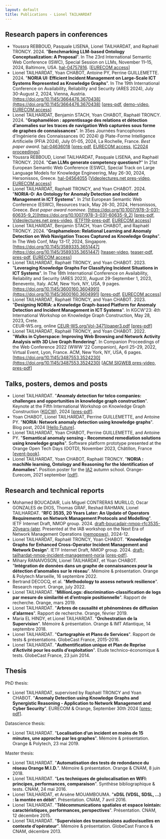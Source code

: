 ```yaml
---
layout: default
title: Publications - Lionel TAILHARDAT
---
```


## Research papers in conferences

* Youssra REBBOUD, Pasquale LISENA, Lionel TAILHARDAT, and Raphaël TRONCY. 2024.
  "**Benchmarking LLM-based Ontology Conceptualization: A Proposal**".
  In The 23rd International Semantic Web Conference (ISWC), Special Session on LLMs, November 11–15, 2024, Baltimore, USA.
  [hal-04757816](https://hal.science/hal-04757816). [[EURECOM access](https://www.eurecom.fr/publication/7944/)]
* Lionel TAILHARDAT, Yoan CHABOT, Antoine PY, Perrine GUILLEMETTE. 2024.
  "**NORIA UI: Efficient Incident Management on Large-Scale ICT Systems Represented as Knowledge Graphs**".
  In The 19th International Conference on Availability, Reliability and Security (ARES 2024), July 30-August 2, 2024, Vienna, Austria.
  [https://doi.org/10.1145/3664476.3670438](https://doi.org/10.1145/3664476.3670438) [[pres-pdf](pubs/GRASEC-2024-noria-ui-pres.pdf), [demo-video](pubs/GRASEC-2024-noria-ui-demo.webm), [EURECOM access](https://www.eurecom.fr/publication/7767)]
* Lionel TAILHARDAT, Benjamin STACH, Yoan CHABOT, Raphaël TRONCY. 2024.
  "**Graphaméléon : apprentissage des relations et détection d’anomalies sur les traces de navigation Web capturées sous forme de graphes de connaissances**".
  In 35es Journées francophones d'Ingénierie des Connaissances (IC 2024) @ Plate-Forme Intelligence Artificielle (PFIA 2024), July 01-05, 2024, La Rochelle, France.
  *Best paper award*.
  [hal-04636018](https://hal.science/hal-04636018) [[pres-pdf](pubs/PFIA-2024-graphameleon-pres.pdf), [EURECOM access](https://www.eurecom.fr/publication/7728), [IC2024 proceedings](https://pfia2024.univ-lr.fr/assets/files/Conf%C3%A9rence-IC/IC2024_Actes.pdf)]
* Youssra REBBOUD, Lionel TAILHARDAT, Pasquale LISENA, and Raphaël TRONCY. 2024.
  "**Can LLMs generate competency questions?**"
  In 21st European Semantic Web Conference (ESWC), Special Track on Large Language Models for Knowledge Engineering, May 26-30, 2024, Hersonissos, Greece.
  [hal-04564055](https://hal.science/hal-04564055) [[Videolectures.net pres-video](https://videolectures.net/eswc2024_lisena_competency_questions/), [EURECOM access](https://www.eurecom.fr/publication/7699)]
* Lionel TAILHARDAT, Raphaël TRONCY, and Yoan CHABOT. 2024.
  "**NORIA-O: An Ontology for Anomaly Detection and Incident Management in ICT Systems**".
  In 21st European Semantic Web Conference (ESWC), Resources track, May 26-30, 2024, Hersonissos, Greece.
  *Best paper award nominee*.
  [https://doi.org/10.1007/978-3-031-60635-9_2](https://doi.org/10.1007/978-3-031-60635-9_2) [[pres-pdf](pubs/ESWC-2024-noria-o-pres.pdf), [Videolectures.net pres-video](https://videolectures.net/eswc2024_tailhadat_anomaly_detection/), [IETF119-pres-pdf](pubs/IETF-2024-noria-o.pdf), [EURECOM access](https://www.eurecom.fr/fr/publication/7659)]
* Lionel TAILHARDAT, Benjamin STACH, Yoan CHABOT, and Raphaël TRONCY. 2024.
  "**Graphameleon: Relational Learning and Anomaly Detection on Web Navigation Traces Captured as Knowledge Graphs**".
  In The Web Conf, May 13-17, 2024, Singapore.
  [https://doi.org/10.1145/3589335.3651447](https://doi.org/10.1145/3589335.3651447) [[teaser-video](https://www.youtube.com/watch?v=upaMA_YzBZs), [teaser-pdf](pubs/TWC-2024-graphameleon-teaser.pdf), [pres-pdf](pubs/TWC-2024-graphameleon-pres.pdf), [EURECOM access](https://www.eurecom.fr/fr/publication/7478)]
* Lionel TAILHARDAT, Raphaël TRONCY, and Yoan CHABOT. 2023.
  "**Leveraging Knowledge Graphs For Classifying Incident Situations in ICT Systems**".
  In The 18th International Conference on Availability, Reliability and Security (ARES 2023), August 29-September 1, 2023, Benevento, Italy.
  ACM, New York, NY, USA, 9 pages.
  [https://doi.org/10.1145/3600160.3604991](https://doi.org/10.1145/3600160.3604991) [[pres-pdf](pubs/GRASEC-2023-noria-ad-pres.pdf), [EURECOM access](https://www.eurecom.fr/publication/7342)]
* Lionel TAILHARDAT, Raphaël TRONCY, and Yoan CHABOT. 2023.
  "**Designing NORIA: a Knowledge Graph-based Platform for Anomaly Detection and Incident Management in ICT Systems**".
  In KGCW'23: 4th International Workshop on Knowledge Graph Construction, May
  28, 2023, Crete.  
  CEUR-WS.org, online [CEUR-WS.org/Vol-3471/paper3.pdf](https://ceur-ws.org/Vol-3471/paper3.pdf) [[pres-pdf](pubs/KGCW-2023-noria-platform-pres.pdf)]
* Lionel TAILHARDAT, Raphaël TRONCY, and Yoan CHABOT. 2022.
  "**Walks in Cyberspace: Improving Web Browsing and Network Activity Analysis with 3D Live Graph Rendering**".
  In Companion Proceedings of the Web Conference 2022 (WWW ’22 Companion), April 25–29, 2022, Virtual Event, Lyon, France.
  ACM, New York, NY, USA, 6 pages.
  [https://doi.org/10.1145/3487553.3524230](https://doi.org/10.1145/3487553.3524230) [[ACM SIGWEB pres-video](https://www.youtube.com/watch?v=X9DxQZellTQ&t=2564s), [pres-pdf](pubs/TWC-2022-dynagraph-pres.pdf)]

## Talks, posters, demos and posts

* Lionel TAILHARDAT.
  "**Anomaly detection for telco companies: challenges and opportunities in knowledge graph construction**".
  Keynote at the Fifth International Workshop on Knowledge Graph Construction ([KGCW](https://kg-construct.github.io/workshop/)), 2024 [[pres-pdf](pubs/KGCW-2024-keynote.pdf)].
* Yoan CHABOT, Lionel TAILHARDAT, Perrine GUILLEMETTE, and Antoine PY.
  "**NORIA: Network anomaly detection using knowledge graphs**".
  Blog post, 2024 [[Hello Future](https://hellofuture.orange.com/en/noria-network-anomaly-detection-using-knowledge-graphs/)].
* Lionel TAILHARDAT, Yoan CHABOT, Perrine GUILLEMETTE, and Antoine PY.
  "**Semantical anomaly sensing - Recommend remediation solutions using knowledge graphs**".
  Software platform prototype presented at the Orange Open Tech Days (OOTD), November 2023, Châtillon, France [[event-book](https://hellofuture.orange.com/app/uploads/2023/11/2023-OpenTechDays-book-demonstrations-conferences.pdf)].
* Lionel TAILHARDAT, Yoan CHABOT, Raphaël TRONCY.
  "**NORIA : machiNe learning, Ontology and Reasoning for the Identification of Anomalies**".
  Position poster for the [IA2](https://ia2.gdria.fr/) autumn school. Orange-Eurecom, 2021 september [[pdf](pubs/IA2-2021-NORIA-POSTER.pdf)].

## Research and technical reports

* Mohamed BOUCADAIR, Luis Miguel CONTRERAS MURILLO, Oscar GONZALES de DIOS, Thomas GRAF, Reshad RAHMAN, Lionel TAILHARDAT.
  "**RFC 3535, 20 Years Later: An Update of Operators Requirements on Network Management Protocols and Modelling**".
  IETF Internet Draft, NMOP group. 2024. [draft-boucadair-nmop-rfc3535-20years-later](https://datatracker.ietf.org/doc/draft-boucadair-nmop-rfc3535-20years-later/).
  Presented at the IAB workshop on the Next Era of Network Management Operations ([nemopsws](https://datatracker.ietf.org/group/nemopsws/)), 2024-12.
* Lionel TAILHARDAT, Raphaël TRONCY, Yoan CHABOT.
  "**Knowledge Graphs for Enhanced Cross-Operator Incident Management and Network Design**".
  IETF Internet Draft, NMOP group. 2024.
  [draft-tailhardat-nmop-incident-management-noria](https://datatracker.ietf.org/doc/draft-tailhardat-nmop-incident-management-noria/) [[pres-pdf](pubs/IETF-NMOP-2024-draft-tailhardat-nmop-incident-management-noria-pres.pdf)].
* Mihary RANAIVOSON, Lionel TAILHARDAT, et Yoan CHABOT.
  "**Intégration de données dans un graphe de connaissances pour la détection d’anomalies sur le réseau**".
  Mémoire & présentation. Orange & Polytech Marseille, 16 septembre 2022.
* Bertrand DECOCQ, et al.
  "**Methodology to assess network resilience**".
  Research report. Orange, july 2022.
* Lionel TAILHARDAT.
  "**MillionLogs: discrimination-classification de logs par mesure de similarité et d’entropie positionnelle**".
  Rapport de recherche. Orange, mars 2019.
* Lionel TAILHARDAT.
  "**Arbres de causalité et phénomènes de diffusion d’alarmes**".
  Rapport de recherche. Orange, février 2019.
* Maria EL HINDY, et Lionel TAILHARDAT.
  "**Orchestration de la Supervision**".
  Mémoire & présentation. Orange & IMT Atlantique, 14 septembre 2018.
* Lionel TAILHARDAT.
  "**Cartographie et Plans de Services**".
  Rapport de tests & présentations. GlobeCast France, 2015-2016.
* Lionel TAILHARDAT.
  "**Authentification unique et Plan de Reprise d’Activité pour les outils d’exploitation**".
  Etude technico-économique & tests. GlobeCast France, 23 juin 2014.

## Thesis

PhD thesis:

* Lionel TAILHARDAT, supervised by Raphaël TRONCY and Yoan CHABOT.
  "**Anomaly Detection using Knowledge Graphs and Synergistic Reasoning - Application to Network Management and Cyber Security**".
  EURECOM & Orange, September 30th 2024 [[pres-pdf](pubs/2024-PhD_Defense_Tailhardat.pdf)].

Datascience thesis:

* Lionel TAILHARDAT.
  "**Localisation d’un incident en moins de 15 minutes, une approche par les graphes**".
  Mémoire & présentation. Orange & Polytech, 23 mai 2019.

Master thesis:

* Lionel TAILHARDAT.
  "**Automatisation des tests de redondance du réseau Orange M.I.D.**".
  Mémoire & présentation. Orange & CNAM, 8 juin 2018.
* Lionel TAILHARDAT.
  "**Les techniques de géolocalisation en WIFI: principes, performances, comparaison**".
  Synthèse bibliographique & tests. CNAM, 24 mai 2016.
* Lionel TAILHARDAT, et Arsène MOUAMBOUMA.
  "**xDSL (VDSL, SDSL, ...) : la montée en débit**".
  Présentation. CNAM, 7 avril 2016.
* Lionel TAILHARDAT.
  "**Télécommunications spatiales et espace lointain: caractéristiques, performances, perspectives**".
  Présentation. CNAM, 12 décembre 2015.
* Lionel TAILHARDAT.
  "**Supervision des transmissions audiovisuelles en contexte d’opérateur**".
  Mémoire & présentation. GlobeCast France & CNAM, décembre 2013.

